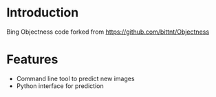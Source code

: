 Introduction
====
Bing Objectness code forked from https://github.com/bittnt/Objectness


Features
====
* Command line tool to predict new images
* Python interface for prediction

